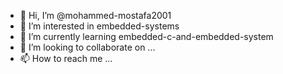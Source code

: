 - 👋 Hi, I’m @mohammed-mostafa2001
- 👀 I’m interested in embedded-systems 
- 🌱 I’m currently learning embedded-c-and-embedded-system
- 💞️ I’m looking to collaborate on ...
- 📫 How to reach me ...

<!---
mohammed-mostafa2001/mohammed-mostafa2001 is a ✨ special ✨ repository because its `README.md` (this file) appears on your GitHub profile.
You can click the Preview link to take a look at your changes.
--->
